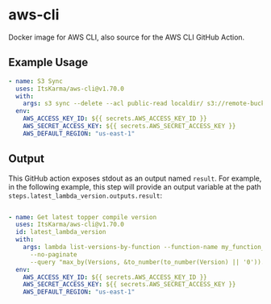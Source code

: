 # aws-cli

Docker image for AWS CLI, also source for the AWS CLI GitHub Action.

## Example Usage

```yaml
- name: S3 Sync
  uses: ItsKarma/aws-cli@v1.70.0
  with:
    args: s3 sync --delete --acl public-read localdir/ s3://remote-bucket/
  env:
    AWS_ACCESS_KEY_ID: ${{ secrets.AWS_ACCESS_KEY_ID }}
    AWS_SECRET_ACCESS_KEY: ${{ secrets.AWS_SECRET_ACCESS_KEY }}
    AWS_DEFAULT_REGION: "us-east-1"
```

## Output

This GitHub action exposes stdout as an output named `result`. For example, in the following example, this step will
provide an output variable at the path `steps.latest_lambda_version.outputs.result`:

```yaml

- name: Get latest topper compile version
  uses: ItsKarma/aws-cli@v1.70.0
  id: latest_lambda_version
  with:
    args: lambda list-versions-by-function --function-name my_function_name
      --no-paginate
      --query "max_by(Versions, &to_number(to_number(Version) || '0')).Version"
  env:
    AWS_ACCESS_KEY_ID: ${{ secrets.AWS_ACCESS_KEY_ID }}
    AWS_SECRET_ACCESS_KEY: ${{ secrets.AWS_SECRET_ACCESS_KEY }}
    AWS_DEFAULT_REGION: "us-east-1"
```

